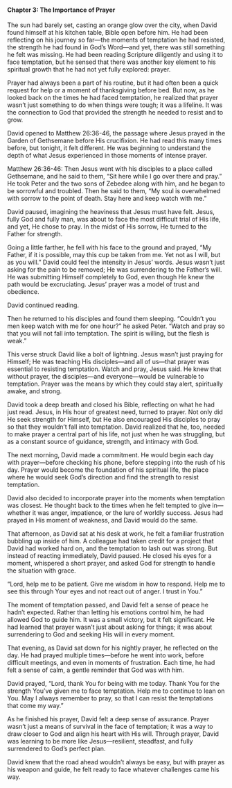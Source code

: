 

#### Chapter 3: The Importance of Prayer

The sun had barely set, casting an orange glow over the city, when David found himself at his kitchen table, Bible open before him. He had been reflecting on his journey so far—the moments of temptation he had resisted, the strength he had found in God’s Word—and yet, there was still something he felt was missing. He had been reading Scripture diligently and using it to face temptation, but he sensed that there was another key element to his spiritual growth that he had not yet fully explored: prayer.

Prayer had always been a part of his routine, but it had often been a quick request for help or a moment of thanksgiving before bed. But now, as he looked back on the times he had faced temptation, he realized that prayer wasn’t just something to do when things were tough; it was a lifeline. It was the connection to God that provided the strength he needed to resist and to grow.

David opened to Matthew 26:36-46, the passage where Jesus prayed in the Garden of Gethsemane before His crucifixion. He had read this many times before, but tonight, it felt different. He was beginning to understand the depth of what Jesus experienced in those moments of intense prayer.

Matthew 26:36-46:
Then Jesus went with his disciples to a place called Gethsemane, and he said to them, “Sit here while I go over there and pray.” He took Peter and the two sons of Zebedee along with him, and he began to be sorrowful and troubled. Then he said to them, “My soul is overwhelmed with sorrow to the point of death. Stay here and keep watch with me.”

David paused, imagining the heaviness that Jesus must have felt. Jesus, fully God and fully man, was about to face the most difficult trial of His life, and yet, He chose to pray. In the midst of His sorrow, He turned to the Father for strength.

Going a little farther, he fell with his face to the ground and prayed, “My Father, if it is possible, may this cup be taken from me. Yet not as I will, but as you will.”
David could feel the intensity in Jesus’ words. Jesus wasn’t just asking for the pain to be removed; He was surrendering to the Father’s will. He was submitting Himself completely to God, even though He knew the path would be excruciating. Jesus’ prayer was a model of trust and obedience.

David continued reading.

Then he returned to his disciples and found them sleeping. “Couldn’t you men keep watch with me for one hour?” he asked Peter. “Watch and pray so that you will not fall into temptation. The spirit is willing, but the flesh is weak.”

This verse struck David like a bolt of lightning. Jesus wasn’t just praying for Himself; He was teaching His disciples—and all of us—that prayer was essential to resisting temptation. Watch and pray, Jesus said. He knew that without prayer, the disciples—and everyone—would be vulnerable to temptation. Prayer was the means by which they could stay alert, spiritually awake, and strong.

David took a deep breath and closed his Bible, reflecting on what he had just read. Jesus, in His hour of greatest need, turned to prayer. Not only did He seek strength for Himself, but He also encouraged His disciples to pray so that they wouldn’t fall into temptation. David realized that he, too, needed to make prayer a central part of his life, not just when he was struggling, but as a constant source of guidance, strength, and intimacy with God.

The next morning, David made a commitment. He would begin each day with prayer—before checking his phone, before stepping into the rush of his day. Prayer would become the foundation of his spiritual life, the place where he would seek God’s direction and find the strength to resist temptation.

David also decided to incorporate prayer into the moments when temptation was closest. He thought back to the times when he felt tempted to give in—whether it was anger, impatience, or the lure of worldly success. Jesus had prayed in His moment of weakness, and David would do the same.

That afternoon, as David sat at his desk at work, he felt a familiar frustration bubbling up inside of him. A colleague had taken credit for a project that David had worked hard on, and the temptation to lash out was strong. But instead of reacting immediately, David paused. He closed his eyes for a moment, whispered a short prayer, and asked God for strength to handle the situation with grace.

“Lord, help me to be patient. Give me wisdom in how to respond. Help me to see this through Your eyes and not react out of anger. I trust in You.”

The moment of temptation passed, and David felt a sense of peace he hadn’t expected. Rather than letting his emotions control him, he had allowed God to guide him. It was a small victory, but it felt significant. He had learned that prayer wasn’t just about asking for things; it was about surrendering to God and seeking His will in every moment.

That evening, as David sat down for his nightly prayer, he reflected on the day. He had prayed multiple times—before he went into work, before difficult meetings, and even in moments of frustration. Each time, he had felt a sense of calm, a gentle reminder that God was with him.

David prayed, “Lord, thank You for being with me today. Thank You for the strength You’ve given me to face temptation. Help me to continue to lean on You. May I always remember to pray, so that I can resist the temptations that come my way.”

As he finished his prayer, David felt a deep sense of assurance. Prayer wasn’t just a means of survival in the face of temptation; it was a way to draw closer to God and align his heart with His will. Through prayer, David was learning to be more like Jesus—resilient, steadfast, and fully surrendered to God’s perfect plan.

David knew that the road ahead wouldn’t always be easy, but with prayer as his weapon and guide, he felt ready to face whatever challenges came his way.

